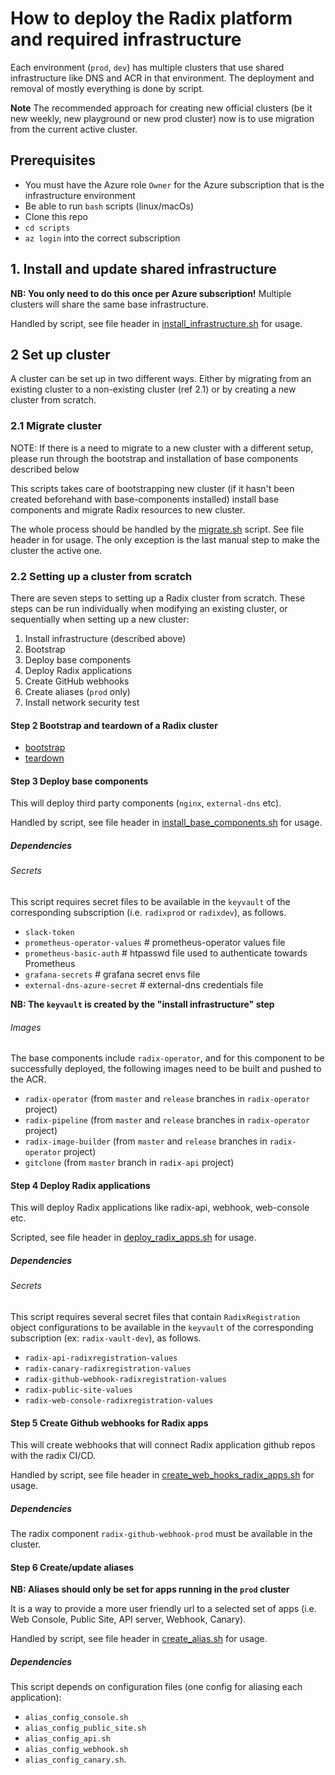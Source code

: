 # How to deploy the Radix platform and required infrastructure

Each environment (`prod`, `dev`) has multiple clusters that use shared infrastructure like DNS and ACR in that environment. The deployment and removal of mostly everything is done by script.

**Note** The recommended approach for creating new official clusters (be it new weekly, new playground or new prod cluster) now is to use migration from the current active cluster.

## Prerequisites

- You must have the Azure role `Owner` for the Azure subscription that is the infrastructure environment
- Be able to run `bash` scripts (linux/macOs)
- Clone this repo
- `cd scripts`
- `az login` into the correct subscription

## 1. Install and update shared infrastructure

**NB: You only need to do this once per Azure subscription!** Multiple clusters will share the same base infrastructure.

Handled by script, see file header in [install_infrastructure.sh](./install_infrastructure.sh) for usage.

## 2 Set up cluster

A cluster can be set up in two different ways. Either by migrating from an existing cluster to a non-existing cluster (ref 2.1) or by creating a new cluster from scratch.

### 2.1 Migrate cluster

NOTE: If there is a need to migrate to a new cluster with a different setup, please run through the bootstrap and installation of base components described below

This scripts takes care of bootstrapping new cluster (if it hasn't been created beforehand with base-components installed) install base components and migrate Radix resources to new cluster.

The whole process should be handled by the [migrate.sh](./migrate.sh) script. See file header in for usage. The only exception is the last manual step to make the cluster the active one.

### 2.2 Setting up a cluster from scratch

There are seven steps to setting up a Radix cluster from scratch. These steps can be run individually when modifying an existing cluster, or sequentially when setting up a new cluster:

1. Install infrastructure (described above)
2. Bootstrap
3. Deploy base components
4. Deploy Radix applications
5. Create GitHub webhooks
6. Create aliases (`prod` only)
7. Install network security test

#### Step 2 Bootstrap and teardown of a Radix cluster

- [bootstrap](./aks/README.md#bootstrap)
- [teardown](./aks/README.md#teardown)

#### Step 3 Deploy base components

This will deploy third party components (`nginx`, `external-dns` etc).

Handled by script, see file header in [install_base_components.sh](./install_base_components.sh) for usage.

##### Dependencies

###### Secrets

This script requires secret files to be available in the `keyvault` of the corresponding subscription (i.e. `radixprod` or `radixdev`), as follows.

* `slack-token`
* `prometheus-operator-values` # prometheus-operator values file
* `prometheus-basic-auth` # htpasswd file used to authenticate towards Prometheus
* `grafana-secrets` # grafana secret envs file
* `external-dns-azure-secret` # external-dns credentials file

**NB: The `keyvault` is created by the "install infrastructure" step**

###### Images

The base components include `radix-operator`, and for this component to be successfully deployed, the following images need to be built and pushed to the ACR.

* `radix-operator` (from `master` and `release` branches in `radix-operator` project)
* `radix-pipeline` (from `master` and `release` branches in `radix-operator` project)
* `radix-image-builder` (from `master` and `release` branches in `radix-operator` project)
* `gitclone` (from `master` branch in `radix-api` project)

#### Step 4 Deploy Radix applications

This will deploy Radix applications like radix-api, webhook, web-console etc.  

Scripted, see file header in [deploy_radix_apps.sh](./deploy_radix_apps.sh) for usage.

##### Dependencies

###### Secrets

This script requires several secret files that contain `RadixRegistration` object configurations to be available in the `keyvault` of the corresponding subscription (ex: `radix-vault-dev`), as follows.

* `radix-api-radixregistration-values`
* `radix-canary-radixregistration-values`
* `radix-github-webhook-radixregistration-values`
* `radix-public-site-values`
* `radix-web-console-radixregistration-values`

#### Step 5 Create Github webhooks for Radix apps

This will create webhooks that will connect Radix application github repos with the radix CI/CD.

Handled by script, see file header in [create_web_hooks_radix_apps.sh](./create_web_hooks_radix_apps.sh) for usage.

##### Dependencies

The radix component `radix-github-webhook-prod` must be available in the cluster.

#### Step 6 Create/update aliases

**NB: Aliases should only be set for apps running in the `prod` cluster**

It is a way to provide a more user friendly url to a selected set of apps (i.e. Web Console, Public Site, API server, Webhook, Canary).  

Handled by script, see file header in [create_alias.sh](./create_alias.sh) for usage.

##### Dependencies

This script depends on configuration files (one config for aliasing each application):

- `alias_config_console.sh`
- `alias_config_public_site.sh`
- `alias_config_api.sh`
- `alias_config_webhook.sh`
- `alias_config_canary.sh`.
